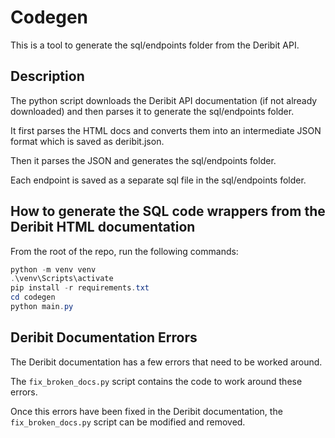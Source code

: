 # Codegen

This is a tool to generate the sql/endpoints folder from the Deribit API.

## Description

The python script downloads the Deribit API documentation (if not already downloaded) and then parses it to generate the sql/endpoints folder.

It first parses the HTML docs and converts them into an intermediate JSON format which is saved as deribit.json.

Then it parses the JSON and generates the sql/endpoints folder.

Each endpoint is saved as a separate sql file in the sql/endpoints folder.

## How to generate the SQL code wrappers from the Deribit HTML documentation

From the root of the repo, run the following commands:

```PowerShell
python -m venv venv
.\venv\Scripts\activate
pip install -r requirements.txt
cd codegen
python main.py
```

## Deribit Documentation Errors

The Deribit documentation has a few errors that need to be worked around.

The `fix_broken_docs.py` script contains the code to work around these errors.

Once this errors have been fixed in the Deribit documentation, the `fix_broken_docs.py` script can be modified and removed.
